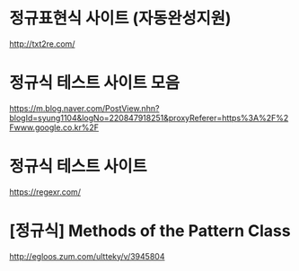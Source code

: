 # 정규표현식 사이트 (자동완성지원)
http://txt2re.com/

# 정규식 테스트 사이트 모음
https://m.blog.naver.com/PostView.nhn?blogId=syung1104&logNo=220847918251&proxyReferer=https%3A%2F%2Fwww.google.co.kr%2F

# 정규식 테스트 사이트
https://regexr.com/

# [정규식] Methods of the Pattern Class
http://egloos.zum.com/ultteky/v/3945804
